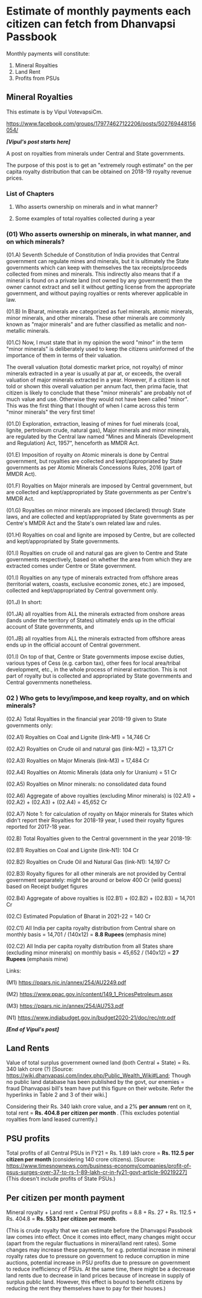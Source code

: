 # Estimate of monthly payments each citizen can fetch from Dhanvapsi Passbook

Monthly payments will constitute: 

1. Mineral Royalties
2. Land Rent
3. Profits from PSUs

## Mineral Royalties

This estimate is by Vipul VotevapsiCm.

https://www.facebook.com/groups/179774627122206/posts/502769448156054/

<i><b>[Vipul's post starts here]</b></i>

A post on royalties from minerals under Central and State governments.

The purpose of this post is to get an "extremely rough estimate" on the per capita royalty distribution that can be obtained on 2018-19 royalty revenue prices.

### List of Chapters

01) Who asserts ownership on minerals and in what manner?

02) Some examples of total royalties collected during a year

### (01) Who asserts ownership on minerals, in what manner, and on which minerals?

(01.A)  Seventh Schedule of Constitution of India provides that Central  government can regulate mines and minerals, but it is ultimately the  State governments which can keep with themselves the tax  receipts/proceeds collected from mines and minerals. This indirectly  also means that if a mineral is found on a private land (not owned by  any government) then the owner cannot extract and sell it without  getting license from the appropriate government, and without paying  royalties or rents wherever applicable in law.

(01.B)  In Bharat, minerals are categorized as fuel minerals, atomic minerals,  minor minerals, and other minerals. These other minerals are commonly  known as "major minerals" and are futher classified as metallic and  non-metallic minerals.

(01.C)  Now, I must state that in my opinion the word "minor" in the term  "minor minerals" is deliberately used to keep the citizens uninformed of  the importance of them in terms of their valuation.

The  overall valuation (total domestic market price, not royalty) of minor  minerals extracted in a year is usually at par at, or exceeds, the  overall valuation of major minerals extracted in a year. However, if a  citizen is not told or shown this overall valuation per annum fact, then  prima facie, that citizen is likely to conclude that these "minor  minerals" are  probably not of much value and use. Otherwise they would  not have been called "minor". This was the first thing that I thought of  when I came across this term "minor minerals" the very first time!

(01.D)  Exploration, extraction, leasing of mines for fuel minerals (coal,  lignite, pertroleum crude, natural gas), Major minerals and minor  minerals, are regulated by the Central law named "Mines and Minerals  (Development and Regulation) Act, 1957", henceforth as MMDR Act.

(01.E)  Imposition of royalty on Atomic minerals is done by Central government,  but royalties are collected and kept/appropriated by State governments  as per Atomic Minerals Concessions Rules, 2016 (part of MMDR Act).

(01.F)  Royalties on Major minerals are imposed by Central government, but are  collected and kept/appropriated by State governments as per Centre's  MMDR Act.

(01.G)  Royalties on minor minerals are imposed (declared) through State laws,  and are collected and kept/appropriated  by State governments as per  Centre's MMDR Act and the State's own related law and rules.

(01.H) Royalties on coal and lignite are imposed by Centre, but are collected and kept/appropriated by State governments.

(01.I)  Royalties on crude oil and natural gas are given to Centre and State  governments respectively, based on whether the area from which they are  extracted comes under Centre or State government.

(01.I)  Royalties on any type of minerals extracted from offshore areas   (territorial waters, coasts, exclusive economic zones, etc.) are  imposed, collected and kept/appropriated by Central government only.

(01.J) In short:

(01.JA)  all  royalties from ALL the minerals  extracted from onshore areas  (lands under the territory of States) ultimately ends up in the official  account of State governments, and

(01.JB)  all royalties from ALL the minerals extracted from offshore areas  ends  up in the official account of Central government.

(01.I)   On top of that, Centre or State governments impose excise duties,  various types of Cess (e.g. carbon tax), other fees for local  area/tribal development, etc., in the whole process of mineral  extraction. This is not part of royalty but is collected and  appropriated by State governments and Central governments nonetheless.

### 02 ) Who gets to levy/impose,and  keep royalty, and on which minerals?

(02.A) Total Royalties in the financial year 2018-19 given to State governments only:

(02.A1) Royalties on Coal and Lignite (link-M1) = 14,746 Cr

(02.A2) Royalties on Crude oil and natural gas (link-M2) = 13,371 Cr

(02.A3) Royalties on Major Minerals (link-M3) = 17,484 Cr

(02.A4) Royalties on Atomic Minerals (data only for Uranium) = 51 Cr

(02.A5) Royalties on Minor minerals: no consolidated data found

(02.A6) Aggregate of above royalties (excluding Minor minerals) is (02.A1) + (02.A2) + (02.A3) + (02.A4) = 45,652 Cr

(02.A7)  Note 1: for calculation of royalty on Major minerals for States which  didn't report their Royalties for 2018-19 year, I used their royalty  figures reported for 2017-18 year.

(02.B) Total Royalties given to the Central government in the year 2018-19:

(02.B1) Royalties on Coal and Lignite (link-N1): 104 Cr

(02.B2) Royalties on Crude Oil and Natural Gas (link-N1): 14,197 Cr

(02.B3)   Royalty figures for all other minerals are not provided by Central  government separately: might be around or below 400 Cr (wild guess)  based on Receipt budget figures

(02.B4) Aggregate of above royalties is  (02.B1) + (02.B2)  + (02.B3)   = 14,701 Cr

(02.C) Estimated Population of Bharat in 2021-22 =  140 Cr

(02.C1) All India per capita royalty distribution from Central share on monthly basis = 14,701 / (140x12) = <b> 8.8  Rupees </b> (emphasis mine)

(02.C2)  All India per capita royalty distribution from all States share  (excluding minor minerals) on monthly basis = 45,652 / (140x12) = <b> 27  Rupees </b> (emphasis mine)

Links:

(M1) https://pqars.nic.in/annex/254/AU2249.pdf

(M2) https://www.ppac.gov.in/content/149_1_PricesPetroleum.aspx

(M3) https://pqars.nic.in/annex/254/AU753.pdf

(N1) https://www.indiabudget.gov.in/budget2020-21/doc/rec/ntr.pdf

<i><b>[End of Vipul's post]</b></i>

## Land Rents

Value of total surplus government owned land (both Central + State) = Rs. 340 lakh crore (?) [Source: https://wiki.dhanvapasi.com/index.php/Public_Wealth_Wiki#Land;  Though no public land database has been published by the govt, our enemies = fraud Dhanvapasi bill's team have put this figure on their  website. Refer the hyperlinks in Table 2 and 3 of their wiki.]

Considering  their Rs. 340 lakh crore value, and a 2% <b> per annum </b> rent on it, total  rent = <b> Rs. 404.8 per citizen per month </b>. (This excludes potential  royalties from land leased currently.)

## PSU profits

Total  profits of all Central PSUs in FY21 = Rs. 1.89 lakh crore = <b> Rs. 112.5  per citizen per month </b> (considering 140 crore citizens). [Source: https://www.timesnownews.com/business-economy/companies/profit-of-psus-surges-over-37-to-rs-1-89-lakh-cr-in-fy21-govt-article-90219227] (This doesn't include profits of State PSUs.)

## Per citizen per month payment

Mineral royalty + Land rent + Central PSU profits = 8.8 + Rs. 27 + Rs. 112.5 + Rs. 404.8 = <b> Rs. 553.1 per citizen per month</b>.

(This is crude royalty that we can estimate before the Dhanvapsi Passbook law comes into effect. Once it comes into effect, many changes might occur (apart from the regular fluctuations in mineral/land rent rates). Some changes may increase these payments, for e.g. potential increase in mineral royalty rates due to pressure on government to reduce corruption in mine auctions, potential increase in PSU profits due to pressure on government to reduce inefficiency of PSUs. At the same time, there might be a decrease land rents due to decrease in land prices because of increase in supply of surplus public land. However, this effect is bound to benefit citizens by reducing the rent they themselves have to pay for their houses.)
